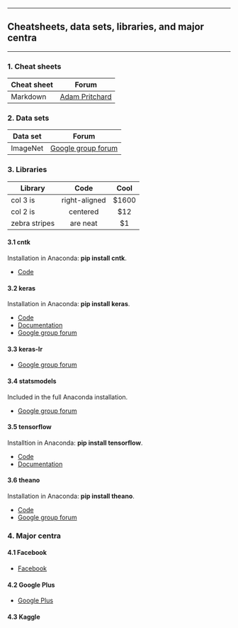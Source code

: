 ----------
## Cheatsheets, data sets, libraries, and major centra ##
----------


### 1. Cheat sheets ###

| Cheat sheet   | Forum                   |
| ------------- |:-----------------------:|
| Markdown      | [Adam Pritchard][1]     |

[1]: https://github.com/adam-p/markdown-here/wiki/Markdown-Cheatsheet

### 2. Data sets ###

| Data set      | Forum                     |
| ------------- |:-------------------------:|
| ImageNet      | [Google group forum][101] |

[101]: https://groups.google.com/forum/#!forum/imagenet-community

### 3. Libraries ###

| Library       | Code          | Cool  |
| ------------- |:-------------:|:-----:|
| col 3 is      | right-aligned | $1600 |
| col 2 is      | centered      |   $12 |
| zebra stripes | are neat      |    $1 |

#### 3.1 cntk ####
Installation in Anaconda: **pip install cntk**.

- [Code](https://github.com/Microsoft/cntk)

#### 3.2 keras ####
Installation in Anaconda: **pip install keras**.

- [Code](https://github.com/keras-team/keras)
- [Documentation](https://keras.io/)
- [Google group forum](https://groups.google.com/forum/#!forum/keras-users)

#### 3.3 keras-lr ####

- [Google group forum](https://github.com/matthiasplappert/keras-rl)

#### 3.4 statsmodels ####
Included in the full Anaconda installation.

- [Google group forum](https://groups.google.com/forum/#!forum/pystatsmodels)

#### 3.5 tensorflow ####
Installtion in Anaconda: **pip install tensorflow**.

- [Code](https://github.com/tensorflow/tensorflow)
- [Documentation](https://www.tensorflow.org/)

#### 3.6 theano ####
Installation in Anaconda: **pip install theano**.

- [Code](https://github.com/Theano/Theano)
- [Google group forum](https://groups.google.com/forum/#!forum/theano-users)

### 4. Major centra ###

#### 4.1 Facebook ####
- [Facebook](https://www.facebook.com/)

#### 4.2 Google Plus ####
- [Google Plus](https://plus.google.com/)

#### 4.3 Kaggle ####

